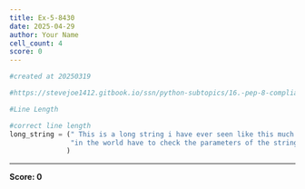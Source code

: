 ```yaml
---
title: Ex-5-8430
date: 2025-04-29
author: Your Name
cell_count: 4
score: 0
---
```


```python
#created at 20250319
```


```python
#https://stevejoe1412.gitbook.io/ssn/python-subtopics/16.-pep-8-compliance
```


```python
#Line Length
```


```python
#correct line length
long_string = (" This is a long string i have ever seen like this much nice statement over "
               "in the world have to check the parameters of the string"
              )
```


---
**Score: 0**